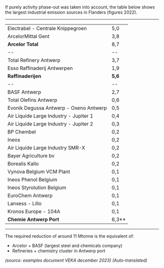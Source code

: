 If purely activity phase-out was taken into account, the table below shows the largest industrial emission sources in Flanders (figures 2022).

---

|||
|--|--|
|Electrabel - Centrale Knippegroen|5,0|
|ArcelorMittal Gent|3,8|.
|**Arcelor Total**|8,7|.
|--|--|
|Total Refinery Antwerp|3,7|.
|Esso Raffinaderij Antwerpen|1,9|
|**Raffinaderijen**|**5,6**|
|--|--|
|BASF Antwerp|2,7|
|Total Olefins Antwerp|0,6|.
|Evonik Degussa Antwerp - Oxeno Antwerp|0,5|.
|Air Liquide Large Industry - Jupiter 1|0,4|.
|Air Liquide Large Industry - Jupiter 2|0,3|.
|BP Chembel|0,2|
|Ineos|0,2|
|Air Liquide Large Industry SMR-X|0,2|0,2|.
|Bayer Agriculture bv|0,2|0,2
|Borealis Kallo|0,2|1,3
|Vynova Belgium VCM Plant|0,1|.
|Ineos Phenol Belgium|0,1|
|Ineos Styrolution Belgium|0,1|
|EuroChem Antwerp|0,1|
|Lanxess - Lillo|0,1|0,3
|Kronos Europe - 104A|0,1|.
|**Chemie Antwerp Port**|6,3**|

---

The required reduction of around 11 Mtonne is the equivalent of:

- Arcelor + BASF (largest steel and chemicals company)
- Refineries + chemistry cluster in Antwerp port

*(source: examples document VEKA december 2023)*
*(Auto-translated)*
